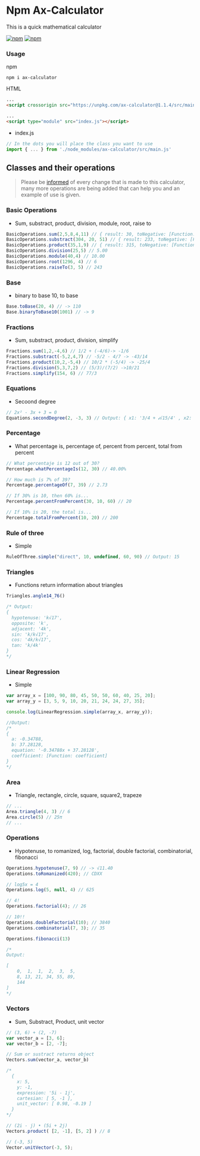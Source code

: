 # Npm Ax-Calculator
This is a quick mathematical calculator

<a href="https://www.npmjs.com/package/ax-calculator">![npm](https://img.shields.io/npm/v/ax-calculator)</a>
<a href="https://www.npmjs.com/package/ax-calculator">![npm](https://img.shields.io/npm/dm/ax-calculator)</a>

### Usage

npm
```
npm i ax-calculator
```

HTML
```html
...
<script crossorigin src="https://unpkg.com/ax-calculator@1.1.4/src/main.js"></script>

...
<script type="module" src="index.js"></script>
```

- index.js
```js
// In the dots you will place the class you want to use
import { ... } from './node_modules/ax-calculator/src/main.js'
```

## Classes and their operations
> Please be [informed](https://github.com/donatto-minaya/npm-ax-calculator/releases) of every change that is made to this calculator, many more operations are being added that can help you and an example of use is given.
### Basic Operations
- Sum, substract, product, division, module, root, raise to
```js
BasicOperations.sum(2,5,8,4,11) // { result: 30, toNegative: [Function: toNegative] }
BasicOperations.substract(304, 20, 51) // { result: 233, toNegative: [Function: toNegative] }
BasicOperations.product(35,1,9) // { result: 315, toNegative: [Function: toNegative] }
BasicOperations.division(25,5) // 5.00
BasicOperations.module(40,4) // 10.00
BasicOperations.root(1296, 4) // 6
BasicOperations.raiseTo(3, 5) // 243
```

### Base
- binary to base 10, to base
```js
Base.toBase(20, 4) // -> 110
Base.binaryToBase10(1001) // -> 9
```

### Fractions
- Sum, substract, product, division, simplify
```js
Fractions.sum(1,2,-4,6) // 1/2 + (-4/6)-> -1/6
Fractions.substract(-5,2,4,7) // -5/2 - 4/7 -> -43/14
Fractions.product(10,2,-5,4) // 10/2 * (-5/4) -> -25/4
Fractions.division(5,3,7,2) // (5/3)/(7/2) ->10/21
Fractions.simplify(154, 6) // 77/3
```

### Equations
- Secoond degree
```js
// 2x² - 3x + 3 = 0
Equations.secondDegree(2, -3, 3) // Output: { x1: '3/4 + 𝓲√15/4' , x2: '3/4 - 𝓲√15/4'  }
```

### Percentage
- What percentage is, percentage of, percent from percent, total from percent
```js
// What percentaje is 12 out of 30?
Percentage.whatPercentageIs(12, 30) // 40.00%

// How much is 7% of 39?
Percentage.percentageOf(7, 39) // 2.73

// If 30% is 10, then 60% is...
Percentage.percentFromPercent(30, 10, 60) // 20

// If 10% is 20, the total is...
Percentage.totalFromPercent(10, 20) // 200
```

### Rule of three
- Simple
```js
RuleOfThree.simple("direct", 10, undefined, 60, 90) // Output: 15
```

### Triangles
- Functions return information about triangles
```js
Triangles.angle14_76()

/* Output:
{
  hypotenuse: 'k√17',
  opposite: 'k',
  adjacent: '4k',
  sin: 'k/k√17',
  cos: '4k/k√17',
  tan: 'k/4k'
}
*/
```

### Linear Regression
- Simple
```js
var array_x = [100, 90, 80, 45, 50, 50, 60, 40, 25, 20];
var array_y = [3, 5, 9, 10, 20, 21, 24, 24, 27, 35];

console.log(LinearRegression.simple(array_x, array_y));

//Output:
/*
{
  a: -0.34788,
  b: 37.28128,
  equation: '-0.34788x + 37.28128',
  coefficient: [Function: coefficient]
}
*/
```

### Area
- Triangle, rectangle, circle, square, square2, trapeze
```js
// ...
Area.triangle(4, 3) // 6
Area.circle(5) // 25π
// ...
```

### Operations
- Hypotenuse, to romanized, log, factorial, double factorial, combinatorial, fibonacci
```js
Operations.hypotenuse(7, 9) // -> √11.40
Operations.toRomanized(420); // CDXX

// log5x = 4
Operations.log(5, null, 4) // 625

// 4!
Operations.factorial(4); // 26

// 10!!
Operations.doubleFactorial(10); // 3840
Operations.combinatorial(7, 3); // 35

Operations.fibonacci(13)

/*
Output:

[
    0,  1,  1,  2,  3,  5,
    8, 13, 21, 34, 55, 89,
    144
]
*/
```

### Vectors
- Sum, Substract, Product, unit vector
```js
// (3, 6) + (2, -7)
var vector_a = [3, 6];
var vector_b = [2, -7];

// Sum or sustract returns object
Vectors.sum(vector_a, vector_b)

/*
  {
    x: 5,
    y: -1,
    expression: '5i - 1j',
    cartesian: [ 5, -1 ],
    unit_vector: [ 0.98, -0.19 ]
  }
*/

// (2i - j) • (5i + 2j)
Vectors.product( [2, -1], [5, 2] ) // 8

// (-3, 5)
Vector.unitVector(-3, 5);
```
